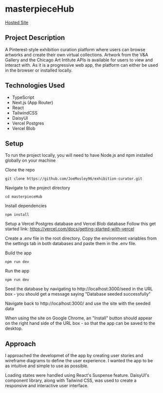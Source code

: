 # masterpieceHub

[Hosted Site](https://exhibition-curator-joemosley96s-projects.vercel.app/)

## Project Description

A Pinterest-style exhibition curation platform where users can browse artworks and create their own virtual collections. Artwork from the V&A Gallery and the Chicago Art Intitute APIs is available for users to view and interact with. As it is a progressive web app, the platform can either be used in the browser or installed locally.

## Technologies Used

- TypeScript
- Next.js (App Router)
- React
- TailwindCSS
- DaisyUI
- Vercel Postgres
- Vercel Blob

## Setup
To run the project locally, you will need to have Node.js and npm installed globally on your machine

Clone the repo

```
git clone https://github.com/JoeMosley96/exhibition-curator.git
```

Navigate to the project directory

```
cd masterpieceHub
```

Install dependencies

```
npm install
```

Setup a Vercel Postgres database and Vercel Blob database
Follow this get started link: https://vercel.com/docs/getting-started-with-vercel

Create a .env file in the root directory. Copy the environment variables from the settings tab in both databases and paste them in the .env file.

Build the app

```
npm run dev
```


Run the app

```
npm run dev
```

Seed the database by navigating to http://localhost:3000/seed in the URL box - you should get a message saying "Database seeded successfully"

Navigate back to http://localhost:3000/ and use the site with the seeded data

When using the site on Google Chrome, an "Install" button should appear on the right hand side of the URL box - so that the app can be saved to the desktop.

## Approach

I approached the developmet of the app by creating user stories and wireframe diagrams to define the user experience. I wanted the app to be as intuitive and simple to use as possible.

Loading states were handled using React's Suspense feature. DaisyUI's component library, along with Tailwind CSS, was used to create a responsive and interactive user interface.